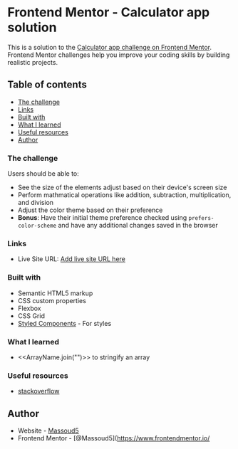 # Frontend Mentor - Calculator app solution

This is a solution to the [Calculator app challenge on Frontend Mentor](https://www.frontendmentor.io/challenges/calculator-app-9lteq5N29). Frontend Mentor challenges help you improve your coding skills by building realistic projects. 

## Table of contents


- [The challenge](#the-challenge)
- [Links](#links)
- [Built with](#built-with)
- [What I learned](#what-i-learned)
- [Useful resources](#useful-resources)
- [Author](#author)






### The challenge

Users should be able to:

- See the size of the elements adjust based on their device's screen size
- Perform mathmatical operations like addition, subtraction, multiplication, and division
- Adjust the color theme based on their preference
- **Bonus**: Have their initial theme preference checked using `prefers-color-scheme` and have any additional changes saved in the browser



### Links


- Live Site URL: [Add live site URL here](https://massoud5.github.io/Calculater-App/index.html)



### Built with

- Semantic HTML5 markup
- CSS custom properties
- Flexbox
- CSS Grid
- [Styled Components](https://styled-components.com/) - For styles



### What I learned

- <<ArrayName.join("")>> to stringify an array



### Useful resources

- [stackoverflow](https://stackoverflow.com/)




## Author

- Website - [Massoud5](https://github.com/Massoud5)
- Frontend Mentor - [@Massoud5](https://www.frontendmentor.io/